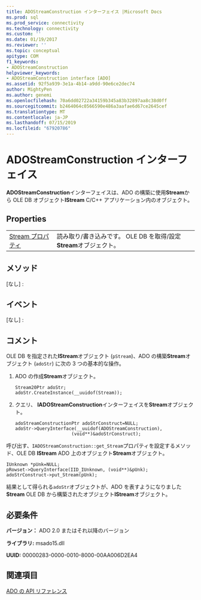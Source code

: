 ```yaml
---
title: ADOStreamConstruction インターフェイス |Microsoft Docs
ms.prod: sql
ms.prod_service: connectivity
ms.technology: connectivity
ms.custom: ''
ms.date: 01/19/2017
ms.reviewer: ''
ms.topic: conceptual
apitype: COM
f1_keywords:
- ADOStreamConstruction
helpviewer_keywords:
- ADOStreamConstruction interface [ADO]
ms.assetid: 92f5a939-3e1a-4b14-a9dd-90e6ce2dec74
author: MightyPen
ms.author: genemi
ms.openlocfilehash: 70a6dd02722a34159b345a83b32897aa8c38d0ff
ms.sourcegitcommit: b2464064c0566590e486a3aafae6d67ce2645cef
ms.translationtype: MT
ms.contentlocale: ja-JP
ms.lasthandoff: 07/15/2019
ms.locfileid: "67920786"
---
```

# <a name="adostreamconstruction-interface"></a>ADOStreamConstruction インターフェイス
**ADOStreamConstruction**インターフェイスは、ADO の構築に使用**Stream**から OLE DB オブジェクト**IStream** C/C++ アプリケーション内のオブジェクト。  
  
## <a name="properties"></a>Properties  
  
|||  
|-|-|  
|[Stream プロパティ](../../../ado/reference/ado-api/stream-property.md)|読み取り/書き込みです。 OLE DB を取得/設定**Stream**オブジェクト。|  
  
## <a name="methods"></a>メソッド  
 [なし] :  
  
## <a name="events"></a>イベント  
 [なし] :  
  
## <a name="remarks"></a>コメント  
 OLE DB を指定された**IStream**オブジェクト (`pStream`)、ADO の構築**Stream**オブジェクト (`adoStr`) に次の 3 つの基本的な操作。  
  
1.  ADO の作成**Stream**オブジェクト。  
  
    ```  
    Stream20Ptr adoStr;  
    adoStr.CreateInstance(__uuidof(Stream));  
    ```  
  
2.  クエリ、 **IADOStreamConstruction**インターフェイスを**Stream**オブジェクト。  
  
    ```  
    adoStreamConstructionPtr adoStrConstruct=NULL;  
    adoStr->QueryInterface(__uuidof(ADOStreamConstruction),  
                         (void**)&adoStrConstruct);  
    ```  
  
 呼び出す、`IADOStreamConstruction::get_Stream`プロパティを設定するメソッド、OLE DB **IStream** ADO 上のオブジェクト**Stream**オブジェクト。  
  
```  
IUnknown *pUnk=NULL;  
pRowset->QueryInterface(IID_IUnknown, (void**)&pUnk);  
adoStrConstruct->put_Stream(pUnk);  
```  
  
 結果として得られる`adoStr`オブジェクトが、ADO を表すようになりました**Stream** OLE DB から構築されたオブジェクト**IStream**オブジェクト。  
  
## <a name="requirements"></a>必要条件  
 **バージョン：** ADO 2.0 またはそれ以降のバージョン  
  
 **ライブラリ:** msado15.dll  
  
 **UUID:** 00000283-0000-0010-8000-00AA006D2EA4  
  
## <a name="see-also"></a>関連項目  
 [ADO の API リファレンス](../../../ado/reference/ado-api/ado-api-reference.md)
